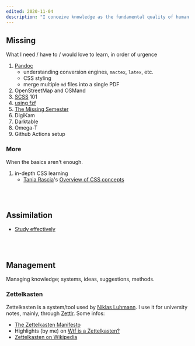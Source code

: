```yaml
---
edited: 2020-11-04
description: "I conceive knowledge as the fundamental quality of human life. It should be searched, managed, and preserved as a treasure, since it is the most valuable capability we have, together with love. Here, I collect <strong><em>meta-knowledge</em></strong> data, or better <em>Epistemology</em> annotations, which are knowledge insights about knowledge itself, and how to deal with it."
---
```

## Missing

What I need / have to / would love to learn, in order of urgence

1. [Pandoc](https://pandoc.org/)
	- understanding conversion engines, `mactex`, `latex`, etc.
	- CSS styling
	- merge multiple `md` files into a single PDF
1. OpenStreetMap and OSMand
1. [SCSS](https://sass-lang.com/) 101
1. [using fzf](https://www.youtube.com/watch?v=qgG5Jhi_Els)
1. [The Missing Semester](https://missing.csail.mit.edu/)
1. DigiKam
1. Darktable
1. Omega-T
1. Github Actions setup

### More

When the basics aren't enough.

1. in-depth CSS learning
	- [Tania Rascia](https://taniarascia.com)'s [Overview of CSS concepts](https://www.taniarascia.com/overview-of-css-concepts/)

<br>
<br>

## Assimilation

- [Study effectively](https://youtu.be/IlU-zDU6aQ0)

<br>
<br>

## Management

Managing knowledge; systems, ideas, suggestions, methods.

### Zettelkasten

Zettelkasten is a system/tool used by [Niklas Luhmann](https://en.wikipedia.org/wiki/Niklas_Luhmann). I use it for university notes, mainly, through [Zettlr](https://zettlr.com). Some infos:

- [The Zettelkasten Manifesto](https://youtu.be/c5Tst3-zcWI)
- Highlights (by me) on [Wtf is a Zettelkasten?](https://via.hypothes.is/https://www.zettlr.com/post/what-is-a-zettelkasten)
- [Zettelkasten on Wikipedia](https://en.wikipedia.org/wiki/Zettelkasten)
